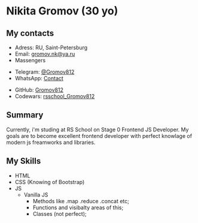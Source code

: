 # Nikita Gromov (30 yo) #
  
## My contacts ##
  
* Adress: RU, Saint-Petersburg
* Email: gromov.nk@ya.ru
* Massengers
+ Telegram: [@Gromov812](https://t.me/gromov812)
+ WhatsApp: [Contact](https://wa.me/+79818999979)
* GitHub: [Gromov812](https://github.com/Gromov812)
* Codewars: [rsschool_Gromov812](https://www.codewars.com/users/rsschool_Gromov812)

## Summary ##
  
Currently, i'm studing at RS School on Stage 0 Frontend JS Developer. 
My goals are to become excellent frontend developer with perfect knowlage of modern js freamworks and libraries.

## My Skills ##
  
* HTML
* CSS (Knowing of Bootstrap)
* JS
    + Vanilla JS
        - Methods like .map .reduce .concat etc;
        - Functions and visibalty areas of this;
        - Classes (not perfect);